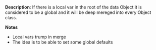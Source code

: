 __Description__: If there is a local var in the root of the data Object it is considered to be a global and it will be deep mereged into every Object class.

__Notes__

+ Local vars trump in merge
+ The idea is to be able to set some global defaults
